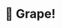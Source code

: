 ---
title: "🍇 Grape!"
snippet: "Grape is a collection of recipes for everyone. It's going to be the last fitness app you'll ever need."
isDraft: false
image: {
    src: "./images/grape/cover.png",
    alt: "Screenshots of the Grape App",
}
category: "SaaS"
isFeatured: true
tags: [React, Ionic, TypeScript, Tailwind]
liveUrl: "https://grape.sassywares.com"
repoUrl: "https://github.com/thekayshawn/grapes-pwa"
releaseDate: "2023-12-06 21:30"
relatedBlogs:
- meet-grape-recipes-for-great-people
---